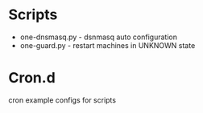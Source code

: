 # Scripts

* one-dnsmasq.py - dsnmasq auto configuration
* one-guard.py - restart machines in UNKNOWN state

# Cron.d
cron example configs for scripts
